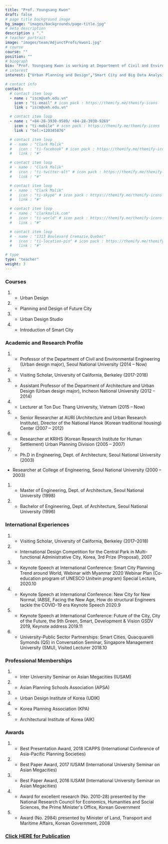 ```yaml
---
title: "Prof. Youngsang Kwon"
draft: false
# page title background image
bg_image: "images/backgrounds/page-title.jpg"
# meta description
description : "."
# teacher portrait
image: "images/team/AdjunctProfs/kwon1.jpg"
# course
course: ""
position: ""
# biograph
bio: "Prof. Youngsang Kwon is working at Department of Civil and Environmental Engineering, Seoul National University."
# interest
interest: ["Urban Planning and Design","Smart City and Big Data Analysis","Urban Policy and Development", "Urban Form and Structure"]

# contact info
contact:
  # contact item loop
  - name : "iscm@ueh.edu.vn"
    icon : "ti-email" # icon pack : https://themify.me/themify-icons
    link : "iscm@ueh.edu.vn"

  # contact item loop
  - name : "+84-28-3930-9589/ +84-28-3930-9269"
    icon : "ti-mobile" # icon pack : https://themify.me/themify-icons
    link : "tel:+120345876"

  # contact item loop
  # - name : "Clark Malik"
  #   icon : "ti-facebook" # icon pack : https://themify.me/themify-icons
  #   link : "#"

  # contact item loop
  # - name : "Clark Malik"
  #   icon : "ti-twitter-alt" # icon pack : https://themify.me/themify-icons
  #   link : "#"

  # contact item loop
  # - name : "Clark Malik"
  #   icon : "ti-skype" # icon pack : https://themify.me/themify-icons
  #   link : "#"

  # contact item loop
  # - name : "clarkmalik.com"
  #   icon : "ti-world" # icon pack : https://themify.me/themify-icons
  #   link : "#"

  # contact item loop
  # - name : "1313 Boulevard Cremazie,Quebec"
  #   icon : "ti-location-pin" # icon pack : https://themify.me/themify-icons
  #   link : "#"

# type
type: "teacher"
weight: 3
---
```


### Courses
1. * Urban Design
1. * Planning and Design of Future City
1. * Urban Design Studio
1. * Introduction of Smart City


### Academic and Research Profile
1. * Professor of the Department of Civil and Environmental Engineering (Urban design major), Seoul National University (2014 – Now)
1. * Visiting Scholar, University of California, Berkeley (2017-2018)
1. * Assistant Professor of the Department of Architecture and Urban Design (Urban design major), Incheon National University (2012 – 2014)
1. * Lecturer at Ton Duc Thang University, Vietnam (2015 – Now)
1. * Senior Researcher at AURI (Architecture and Urban Research Institute), Director of the National Hanok (Korean traditional housing) Center (2007 – 2012)
1. * Researcher at KRIHS (Korean Research Institute for Human Settlement) Urban Planning Division (2005 – 2007)
1. * Ph.D in Engineering, Dept. of Architecture, Seoul National University (2003)
* Researcher at College of Engineering, Seoul National University (2000 – 2003)
1. * Master of Engineering, Dept. of Architecture, Seoul National University (1998)
1. * Bachelor of Engineering, Dept. of Architecture, Seoul National University (1996)


### International Experiences
1. * Visiting Scholar, University of California, Berkeley (2017–2018)
1. * International Design Competition for the Central Park in Multi-functional Administrative City, Korea, 3rd Prize (Proposal), 2007
1. * Keynote Speech at International Conference: Smart City Planning Trend around World, Webinar with Myanmar 2020 Webinar Plan (Co-education program of UNESCO Unitwin program) Special Lecture, 2020.10
1. * Keynote Speech at International Conference: New City for New Normal, IABSE, Facing the New Age, How do structural Engineers tackle the COVID-19 era Keynote Speech 2020.9
1. * Keynote Speech at International Conference: Future of the City, City of the Future, the 9th Green, Smart, Development & Vision GSDV 2019, Keynote address 2019.11
1. * University-Public Sector Partnerships: Smart Cities, Quacquarelli Symonds (QS) in Conversation Seminar, Singapore Management University (SMU), Visited Lecturer 2018.10


### Professional Memberships
1. * Inter University Seminar on Asian Megacities (IUSAM)
1. * Asian Planning Schools Association (APSA)
1. * Urban Design Institute of Korea (UDIK)
1. * Korea Planning Association (KPA)
1. * Architectural Institute of Korea (AIK)


### Awards
1. * Best Presentation Award, 2018 ICAPPS (International Conference of Asia-Pacific Planning Societies)
1. * Best Paper Award, 2017 IUSAM (International University Seminar on Asian Megacities)
1. * Best Paper Award, 2016 IUSAM (International University Seminar on Asian Megacities)
1. * Award for excellent research (No. 2010-28) presented by the National Research Council for Economics, Humanities and Social Sciences, the Prime Minister's Office, Korean Government
1. * Award (No. 2984) presented by Minister of Land, Transport and Maritime Affairs, Korean Government, 2008


### [Click HERE for Publication](https://scholar.google.com.sg/citations?user=ObmB2egAAAAJ&hl=en)
